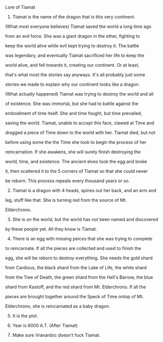 Lore of Tiamat



1. Tiamat is the name of the dragon that is this very continent.



(What most everyone believes) Tiamat saved the world a long time ago

from an evil force. She was a giant dragon in the ether, fighting to

keep the world alive while evil kept trying to destroy it. The battle

was legendary, and eventually Tiamat sacrificed her life to keep the

world alive, and fell towards it, creating our continent. Or at least,

that's what most the stories say anyways. It's all probably just some

stories we made to explain why our continent looks like a dragon.



(What actually happened) Tiamat was trying to destroy the world and all

of existence. She was immortal, but she had to battle against the

embodiment of time itself. She and time fought, but time prevailed,

saving the world. Tiamat, unable to accept this face, clawed at Time and

dragged a piece of Time down to the world with her. Tiamat died, but not

before using some the the Time she took to begin the process of her

reincarnation. If she awakens, she will surely finish destroying the

world, time, and existence. The ancient elves took the egg and broke

it, then scattered it to the 5 corners of Tiamat so that she could never

be reborn. This process repeats every thousand years or so.



2. Tiamat is a dragon with 4 heads, spines out her back, and an arm and

leg, stuff like that. She is turning red from the source of Mt.

Elderchrono.



3. She is on the world, but the world has not been named and discovered

by these people yet. All they know is Tiamat.



4. There is an egg with missing peices that she was trying to complete

to reincarnate. If all the pieces are collected and used to finish the

egg, she will be reborn to destroy everything. She needs the gold shard

from Cardious, the black shard from the Lake of Life, the white shard

from the Tree of Death, the green shard from the Hell's Barrow, the blue

shard from Kastoff, and the red shard from Mt. Elderchrono. If all the

pieces are brought together around the Speck of Time ontop of Mt.

Elderchrono, she is reincarnated as a baby dragon.



5. It is the plot.



7. Year is 6000 A.T. (After Tiamat)



6. Make sure Vranardoc doesn't fuck Tiamat.

